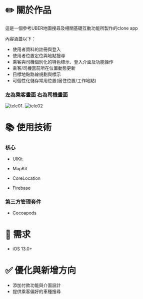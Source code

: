 # :pencil2: 關於作品

這是一個參考UBER地圖搜尋及相關基礎互動功能所製作的clone app

內容涵蓋以下：

- 使用者資料的註冊與登入
- 使用者位置定位與地點搜尋
- 乘客與司機個別化的特色標示、登入介面及功能操作
- 乘客/司機當前所在位置動態更新
- 目標地點路線規劃與標示
- 可個性化儲存常用位置(居住位置/工作地點)

### 左為乘客畫面     右為司機畫面


![tele01](https://user-images.githubusercontent.com/79194167/162865085-014df83a-f60a-4059-a908-f018ef834578.gif).   ![tele02](https://user-images.githubusercontent.com/79194167/162865118-c414bc8c-dfac-42f5-9fc4-d1bd14ca4d40.gif)



# :books: 使用技術
### 核心

- UIKit

- MapKit

- CoreLocation

- Firebase

### 第三方管理套件

- Cocoapods

# :iphone: 需求
- iOS 13.0+

# :white_check_mark: 優化與新增方向

- 添加付款功能與介面設計
- 提供乘客偏好的車種搜尋
